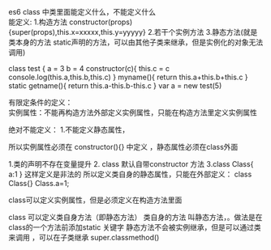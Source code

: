 es6 class 中类里面能定义什么，不能定义什么   
能定义:
1.构造方法  constructor(props){super(props),this.x=xxxxx,this.y=yyyyy}
2.若干个实例方法 
3.静态方法(就是类本身的方法 static声明的方法，可以由其他子类来继承，但是实例化的对象无法调用)

class test {
  a = 3
  b = 4
  constructor(c){
    this.c = c
    console.log(this.a,this.b,this.c)
  }
  myname(){
    return this.a+this.b+this.c
  }
  static getname(){
    return this.a-this.b-this.c
  }
var a  = new test(5)


有限定条件的定义：  
实例属性：不能再构造方法外部定义实例属性，只能在构造方法里定义实例属性
 

 绝对不能定义：
 1.不能定义静态属性，

所以实例属性必须在 constructor(){} 中定义 ，静态属性必须在class外面



1.类的声明不存在变量提升
2. class 默认自带constructor 方法
3.class Class{
    a:1
}
这样定义是非法的  所以定义类自身的静态属性，只能在外部定义： 
class Class{}
Class.a=1;

class可以定义实例属性，但是必须定义在构造方法里面

class 可以定义类自身方法（即静态方法）
类自身的方法 叫静态方法，。做法是在class的一个方法前添加static 关键字 静态方法不会被实例继承，但是可以通过类来调用
，可以在子类继承 super.classmethod()